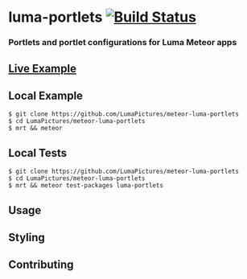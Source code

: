 # luma-portlets [![Build Status](https://travis-ci.org/LumaPictures/meteor-luma-portlets.svg?branch=master)](https://travis-ci.org/LumaPictures/meteor-luma-portlets)
### Portlets and portlet configurations for Luma Meteor apps

## [Live Example](http://luma-portlets.meteor.com)

## Local Example
```
$ git clone https://github.com/LumaPictures/meteor-luma-portlets
$ cd LumaPictures/meteor-luma-portlets
$ mrt && meteor
```

## Local Tests
```
$ git clone https://github.com/LumaPictures/meteor-luma-portlets
$ cd LumaPictures/meteor-luma-portlets
$ mrt && meteor test-packages luma-portlets
```

## Usage

## Styling

## Contributing